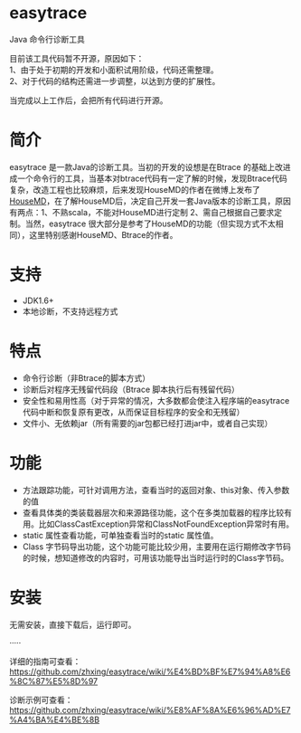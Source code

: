 easytrace
=========

Java 命令行诊断工具

目前该工具代码暂不开源，原因如下：<br>
1、由于处于初期的开发和小面积试用阶级，代码还需整理。<br>
2、对于代码的结构还需进一步调整，以达到方便的扩展性。<br>

当完成以上工作后，会把所有代码进行开源。

# 简介
easytrace 是一款Java的诊断工具。当初的开发的设想是在Btrace 的基础上改进成一个命令行的工具，当基本对btrace代码有一定了解的时候，发现Btrace代码复杂，改造工程也比较麻烦，后来发现HouseMD的作者在微博上发布了[HouseMD](https://github.com/zhongl/HouseMD)，在了解HouseMD后，决定自己开发一套Java版本的诊断工具，原因有两点：1、不熟scala，不能对HouseMD进行定制  2、需自己根据自己要求定制。当然，easytrace 很大部分是参考了HouseMD的功能（但实现方式不太相同），这里特别感谢HouseMD、Btrace的作者。

# 支持
* JDK1.6+
* 本地诊断，不支持远程方式

# 特点
* 命令行诊断（非Btrace的脚本方式）
* 诊断后对程序无残留代码段（Btrace 脚本执行后有残留代码）
* 安全性和易用性高（对于异常的情况，大多数都会使注入程序端的easytrace代码中断和恢复原有更改，从而保证目标程序的安全和无残留）
* 文件小、无依赖jar（所有需要的jar包都已经打进jar中，或者自己实现）

# 功能
* 方法跟踪功能，可针对调用方法，查看当时的返回对象、this对象、传入参数的值
* 查看具体类的类装载器层次和来源路径功能，这个在多类加载器的程序比较有用。比如ClassCastException异常和ClassNotFoundException异常时有用。
* static 属性查看功能，可单独查看当时的static 属性值。
* Class 字节码导出功能，这个功能可能比较少用，主要用在运行期修改字节码的时候，想知道修改的内容时，可用该功能导出当时运行时的Class字节码。

# 安装
无需安装，直接下载后，运行即可。

·····

详细的指南可查看：https://github.com/zhxing/easytrace/wiki/%E4%BD%BF%E7%94%A8%E6%8C%87%E5%8D%97

诊断示例可查看：https://github.com/zhxing/easytrace/wiki/%E8%AF%8A%E6%96%AD%E7%A4%BA%E4%BE%8B
